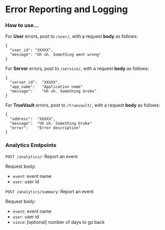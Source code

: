 # Error Reporting and Logging

### How to use...

For **User** errors, post to `/user/`, with a request **body** as follows:
```
{
  "user_id": "XXXXX",
  "message": "Uh oh. Something went wrong"
}
```

For **Server** errors, post to `/service/`, with a request **body** as follows:
```
{
  "server_id":  "XXXXX",
  "app_name":   "Application name"
  "message":    "Uh oh. Something broke"
}
```

For **TrueVault** errors, post to `/truevault/`, with a request **body** as follows:
```
{
  "address":  "XXXXX",
  "message":  "Uh oh. Something broke"
  "error":    "Error description"
}
```


### Analytics Endpoints

`POST /analytics/`: Report an event

Request body:
- `event`: event name
- `user`: user id

`POST /analytics/summary`: Report an event

Request body:
- `event`: event name
- `user`: user id
- `since`: [optional] number of days to go back
